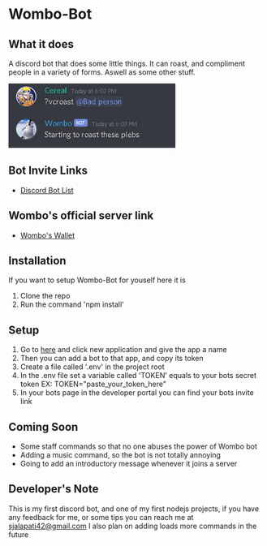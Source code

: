 # Wombo-Bot

## What it does
A discord bot that does some little things. It can roast, and compliment people in a variety of forms. Aswell as some other stuff.

![](misc/wombo_ss_0.png)
## Bot Invite Links
- [Discord Bot List](https://discordbotlist.com/bots/wombo)

## Wombo's official server link
- [Wombo's Wallet](https://discord.gg/VZp2tFD)

## Installation
If you want to setup Wombo-Bot for youself here it is
1. Clone the repo
2. Run the command 'npm install'

## Setup
1. Go to [here](https://discord.com/developers/applications) and click new application and give the app a name
2. Then you can add a bot to that app, and copy its token
3. Create a file called '.env' in the project root
4. In the .env file set a variable called 'TOKEN' equals to your bots secret token EX: TOKEN="paste_your_token_here"
5. In your bots page in the developer portal you can find your bots invite link

## Coming Soon
- Some staff commands so that no one abuses the power of Wombo bot
- Adding a music command, so the bot is not totally annoying
- Going to add an introductory message whenever it joins a server

## Developer's Note
This is my first discord bot, and one of my first nodejs projects, if you have any feedback for me, or some tips you can reach me at sjalapati42@gmail.com
I also plan on adding loads more commands in the future

